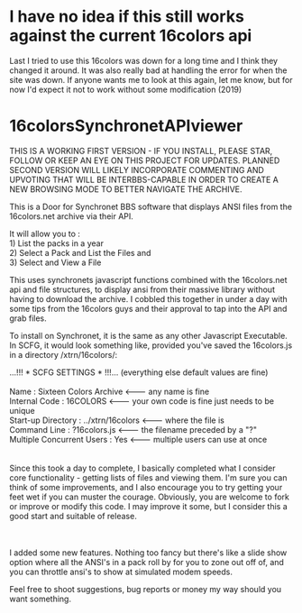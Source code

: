 # I have no idea if this still works against the current 16colors api
Last I tried to use this 16colors was down for a long time and I think they changed it around.  It was also really bad at handling the error for when the site was down.  If anyone wants me to look at this again, let me know, but for now I'd expect it not to work without some modification (2019)

# 16colorsSynchronetAPIviewer
THIS IS A WORKING FIRST VERSION - IF YOU INSTALL, PLEASE STAR, FOLLOW OR KEEP AN EYE ON THIS PROJECT FOR UPDATES.  PLANNED SECOND VERSION WILL LIKELY INCORPORATE COMMENTING AND UPVOTING THAT WILL BE INTERBBS-CAPABLE IN ORDER TO CREATE A NEW BROWSING MODE TO BETTER NAVIGATE THE ARCHIVE.

This is a Door for Synchronet BBS software that displays ANSI files from the 16colors.net archive via their API.

It will allow you to : <br>1) List the packs in a year <br>2) Select a Pack and List the Files and<br> 3) Select and View a File

This uses synchronets javascript functions combined with the 16colors.net api and file structures, to display ansi from their massive library without having to download the archive.  I cobbled this together in under a day with some tips from the 16colors guys and their approval to tap into the API and grab files.  

To install on Synchronet, it is the same as any other Javascript Executable.  In SCFG, it would look something like, provided you've saved the 16colors.js in a directory /xtrn/16colors/:

...!!! * SCFG SETTINGS * !!!... (everything else default values are fine)<br><br>
Name       :                Sixteen Colors Archive       <--- any name is fine<br>
Internal Code      :        16COLORS                     <--- your own code is fine just needs to be unique<br>
Start-up Directory    :     ../xtrn/16colors             <--- where the file is<br>
Command Line          :     ?16colors.js                 <--- the filename preceded by a "?"<br>
Multiple Concurrent Users : Yes                          <--- multiple users can use at once<br>
<br><br>
Since this took a day to complete, I basically completed what I consider core functionality - getting lists of files and viewing them.  I'm sure you can think of some improvements, and I also encourage you to try getting your feet wet if you can muster the courage.  Obviously, you are welcome to fork or improve or modify this code. I may improve it some, but I consider this a good start and suitable of release.  

<br><br>
I added some new features.  Nothing too fancy but there's like a slide show option where all the ANSI's in a pack roll by for you to zone out off of, and you can throttle ansi's to show at simulated modem speeds.


 Feel free to shoot suggestions, bug reports or money my way should you want something.
